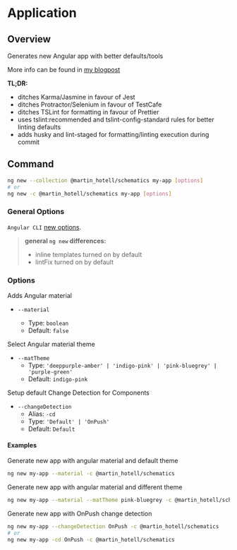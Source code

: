 # Application

## Overview

Generates new Angular app with better defaults/tools

More info can be found in [my blogpost](https://medium.com/@martin_hotell/use-react-tools-for-better-angular-apps-b0f14f3f8114)

**TL;DR:**

* ditches Karma/Jasmine in favour of Jest
* ditches Protractor/Selenium in favour of TestCafe
* ditches TSLint for formatting in favour of Prettier
* uses tslint:recommended and tslint-config-standard rules for better linting defaults
* adds husky and lint-staged for formatting/linting execution during commit

## Command

```sh
ng new --collection @martin_hotell/schematics my-app [options]
# or
ng new -c @martin_hotell/schematics my-app [options]
```

### General Options

`Angular CLI` [new options](https://github.com/angular/angular-cli/wiki/new).

> **general `ng new` differences:**
>
> * inline templates turned on by default
> * lintFix turned on by default

### Options

Adds Angular material

* `--material`

  * Type: `boolean`
  * Default: `false`

Select Angular material theme

* `--matTheme`
  * Type: `'deeppurple-amber' | 'indigo-pink' | 'pink-bluegrey' | 'purple-green'`
  * Default: `indigo-pink`

Setup default Change Detection for Components

* `--changeDetection`
  * Alias: `-cd`
  * Type: `'Default' | 'OnPush'`
  * Default: `Default`

#### Examples

Generate new app with angular material and default theme

```sh
ng new my-app --material -c @martin_hotell/schematics
```

Generate new app with angular material and different theme

```sh
ng new my-app --material --matTheme pink-bluegrey -c @martin_hotell/schematics
```

Generate new app with OnPush change detection

```sh
ng new my-app --changeDetection OnPush -c @martin_hotell/schematics
# or
ng new my-app -cd OnPush -c @martin_hotell/schematics
```
